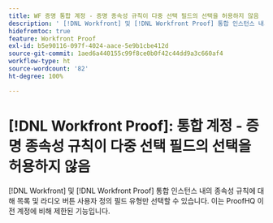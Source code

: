 ```yaml
---
title: WF 증명 통합 계정 - 증명 종속성 규칙이 다중 선택 필드의 선택을 허용하지 않음
description: ' [!DNL Workfront] 및 [!DNL Workfront Proof] 통합 인스턴스 내의 종속성 규칙에 대해 목록 및 라디오 버튼 사용자 정의 필드 유형만 선택할 수 있습니다. 이는 ProofHQ 이전 계정에 비해 제한된 기능입니다.'
hidefromtoc: true
feature: Workfront Proof
exl-id: b5e90116-097f-4024-aace-5e9b1cbe412d
source-git-commit: 1aed6a440155c99f8ce0b0f42c44dd9a3c660af4
workflow-type: ht
source-wordcount: '82'
ht-degree: 100%

---
```


# [!DNL Workfront Proof]: 통합 계정 - 증명 종속성 규칙이 다중 선택 필드의 선택을 허용하지 않음

<!--valid issue; Won't fix-->

[!DNL Workfront] 및 [!DNL Workfront Proof] 통합 인스턴스 내의 종속성 규칙에 대해 목록 및 라디오 버튼 사용자 정의 필드 유형만 선택할 수 있습니다. 이는 ProofHQ 이전 계정에 비해 제한된 기능입니다.
